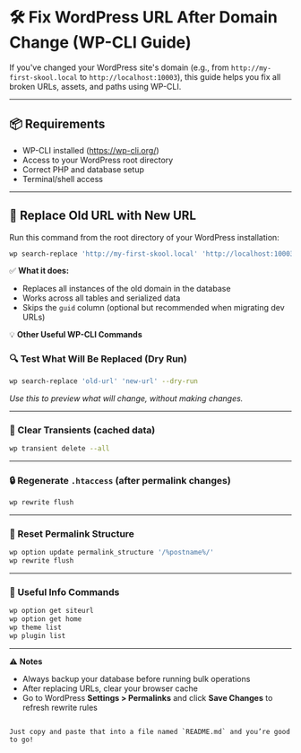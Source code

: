 # 🛠 Fix WordPress URL After Domain Change (WP-CLI Guide)

If you've changed your WordPress site's domain (e.g., from `http://my-first-skool.local` to `http://localhost:10003`), this guide helps you fix all broken URLs, assets, and paths using WP-CLI.

---

## 📦 Requirements

- WP-CLI installed (https://wp-cli.org/)
- Access to your WordPress root directory
- Correct PHP and database setup
- Terminal/shell access

---

## 🔁 Replace Old URL with New URL

Run this command from the root directory of your WordPress installation:

```bash
wp search-replace 'http://my-first-skool.local' 'http://localhost:10003' --skip-columns=guid --all-tables

```






✅ **What it does:**

- Replaces all instances of the old domain in the database  
- Works across all tables and serialized data  
- Skips the `guid` column (optional but recommended when migrating dev URLs)  


💡 **Other Useful WP-CLI Commands**

### 🔍 Test What Will Be Replaced (Dry Run)
```bash
wp search-replace 'old-url' 'new-url' --dry-run
````

*Use this to preview what will change, without making changes.*

---

### 🧹 Clear Transients (cached data)

```bash
wp transient delete --all
```

---

### 🔒 Regenerate `.htaccess` (after permalink changes)

```bash
wp rewrite flush
```

---

### 🔄 Reset Permalink Structure

```bash
wp option update permalink_structure '/%postname%/'
wp rewrite flush
```

---

### 🧠 Useful Info Commands

```bash
wp option get siteurl
wp option get home
wp theme list
wp plugin list
```

---

⚠️ **Notes**

* Always backup your database before running bulk operations
* After replacing URLs, clear your browser cache
* Go to WordPress **Settings > Permalinks** and click **Save Changes** to refresh rewrite rules

```

Just copy and paste that into a file named `README.md` and you’re good to go!
```
